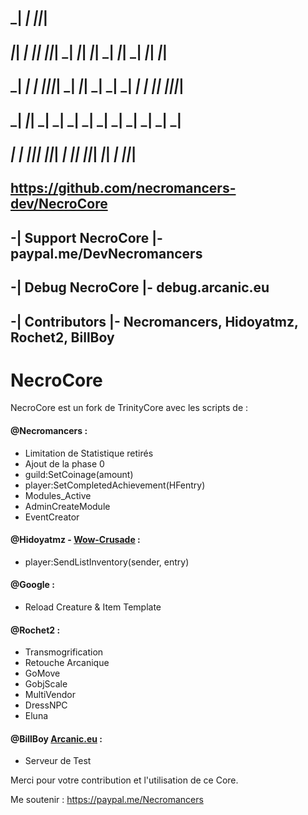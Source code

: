##
## _|      _|                                            _|_|_|                                
## _|_|    _|    _|_|      _|_|_|  _|  _|_|    _|_|    _|          _|_|    _|  _|_|    _|_|    
## _|  _|  _|  _|_|_|_|  _|        _|_|      _|    _|  _|        _|    _|  _|_|      _|_|_|_|  
## _|    _|_|  _|        _|        _|        _|    _|  _|        _|    _|  _|        _|        
## _|      _|    _|_|_|    _|_|_|  _|          _|_|      _|_|_|    _|_|    _|          _|_|_|
##                                              https://github.com/necromancers-dev/NecroCore
##
## -| Support NecroCore |- paypal.me/DevNecromancers
## -| Debug NecroCore   |- debug.arcanic.eu
## -| Contributors      |- Necromancers, Hidoyatmz, Rochet2, BillBoy
##
##
##
# NecroCore
NecroCore est un fork de TrinityCore avec les scripts de :

#### @Necromancers :
- Limitation de Statistique retirés
- Ajout de la phase 0
- guild:SetCoinage(amount)
- player:SetCompletedAchievement(HFentry)
- Modules_Active
- AdminCreateModule
- EventCreator

#### @Hidoyatmz - [Wow-Crusade](https://wow-crusade.com) :
- player:SendListInventory(sender, entry)

#### @Google :
- Reload Creature & Item Template

#### @Rochet2 :
- Transmogrification
- Retouche Arcanique
- GoMove
- GobjScale
- MultiVendor
- DressNPC
- Eluna

#### @BillBoy [Arcanic.eu](https://arcanic.eu) :
- Serveur de Test

Merci pour votre contribution et l'utilisation de ce Core.

Me soutenir : https://paypal.me/Necromancers
